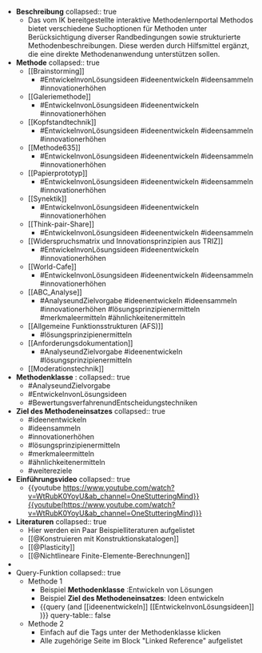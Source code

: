 - **Beschreibung**
  collapsed:: true
	- Das vom IK bereitgestellte interaktive Methodenlernportal Methodos bietet verschiedene Suchoptionen für Methoden unter Berücksichtigung diverser Randbedingungen sowie strukturierte Methodenbeschreibungen. Diese werden durch Hilfsmittel ergänzt, die eine direkte Methodenanwendung unterstützen sollen.
- **Methode**
  collapsed:: true
	- [[Brainstorming]]
		- #EntwickelnvonLösungsideen #ideenentwickeln #ideensammeln #innovationerhöhen
	- [[Galeriemethode]]
		- #EntwickelnvonLösungsideen #ideenentwickeln #innovationerhöhen
	- [[Kopfstandtechnik]]
		- #EntwickelnvonLösungsideen #ideenentwickeln #ideensammeln #innovationerhöhen
	- [[Methode635]]
		- #EntwickelnvonLösungsideen #ideenentwickeln #ideensammeln #innovationerhöhen
	- [[Papierprototyp]]
		- #EntwickelnvonLösungsideen #ideenentwickeln #ideensammeln #innovationerhöhen
	- [[Synektik]]
		- #EntwickelnvonLösungsideen #ideenentwickeln #innovationerhöhen
	- [[Think-pair-Share]]
		- #EntwickelnvonLösungsideen #ideenentwickeln #ideensammeln
	- [[Widerspruchsmatrix und Innovationsprinzipien aus TRIZ]]
		- #EntwickelnvonLösungsideen #ideenentwickeln  #innovationerhöhen
	- [[World-Cafe]]
		- #EntwickelnvonLösungsideen #ideenentwickeln #ideensammeln #innovationerhöhen
	- [[ABC_Analyse]]
		- #AnalyseundZielvorgabe #ideenentwickeln  #ideensammeln #innovationerhöhen #lösungsprinzipienermitteln #merkmaleermitteln #ähnlichkeitenermitteln
	- [[Allgemeine Funktionsstrukturen (AFS)]]
		- #lösungsprinzipienermitteln
	- [[Anforderungsdokumentation]]
		- #AnalyseundZielvorgabe #ideenentwickeln  #lösungsprinzipienermitteln
	- [[Moderationstechnik]]
- **Methodenklasse** :
  collapsed:: true
	- #AnalyseundZielvorgabe
	- #EntwickelnvonLösungsideen
	- #BewertungsverfahrenundEntscheidungstechniken
- **Ziel des Methodeneinsatzes**
  collapsed:: true
	- #ideenentwickeln
	- #ideensammeln
	- #innovationerhöhen
	- #lösungsprinzipienermitteln
	- #merkmaleermitteln
	- #ähnlichkeitenermitteln
	- #weitereziele
- **Einführungsvideo**
  collapsed:: true
	- {{youtube https://www.youtube.com/watch?v=WtRubK0YoyU&ab_channel=OneStutteringMind}}{{youtube(https://www.youtube.com/watch?v=WtRubK0YoyU&ab_channel=OneStutteringMind)}}
- **Literaturen**
  collapsed:: true
	- Hier werden ein Paar Beispielliteraturen aufgelistet
	- [[@Konstruieren mit Konstruktionskatalogen]]
	- [[@Plasticity]]
	- [[@Nichtlineare Finite-Elemente-Berechnungen]]
-
- Query-Funktion
  collapsed:: true
	- Methode 1
		- Beispiel **Methodenklasse** :Entwickeln von Lösungen
		- Beispiel **Ziel des Methodeneinsatzes**: Ideen entwickeln
		- {{query (and [[ideenentwickeln]] [[EntwickelnvonLösungsideen]] )}}
		  query-table:: false
	- Methode 2
		- Einfach auf die Tags unter der Methodenklasse klicken
		- Alle zugehörige Seite im Block "Linked Reference" aufgelistet